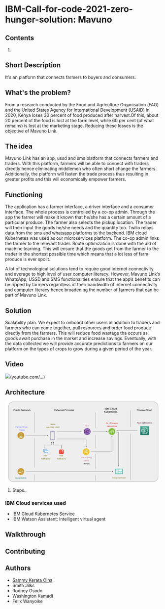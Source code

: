 # IBM-Call-for-code-2021-zero-hunger-solution: Mavuno

## Contents
1. 

## Short Description
It's an platform that connects farmers to buyers and consumers.

## What's the problem?
From a research conducted by the Food and Agriculture Organisation (FAO) and the United States Agency for International Development (USAID) in 2020, Kenya loses 30 percent of food produced after harvest.Of this, about 20 percent of the food is lost at the farm level, while 60 per cent (of what remains) is lost at the marketing stage. Reducing these losses is the objective of Mavuno Link.

## The idea
Mavuno Link has an app, ussd and sms platform that connects farmers and traders. With this platform, farmers will be able to connect with traders directly hence eliminating middlemen who often short change the farmers. Additionally, the platform will fasten the trade process thus resulting in greater profits and this will economically empower farmers.

## Functioning
The application has a farmer interface, a driver interface and a consumer interface. The whole process is controlled by a co-op admin. Through the app the farmer will make it known that he/she has a certain amount of a particular produce. The farmer also selects the pickup location. The trader will then input the goods he/she needs and the quantity too. Twilio relays data from the sms and whatsapp platforms to the backend. IBM cloud Kubernetes was used as our microservices platform. The co-op admin links the farmer to the relevant trader. Route optimization is done with the aid of machine learning. This will ensure that the goods get from the farmer to the trader in the shortest possible time which means that a lot less of farm produce is ever spoilt. 

A lot of technological solutions tend to require good internet connectivity and average to high level of user computer literacy. However, Mavuno Link’s WhatsApp, USSD and SMS functionalities ensure that the app’s benefits can be ripped by farmers regardless of their bandwidth of internet connectivity and computer literacy hence broadening the number of farmers that can be part of Mavuno Link. 

## Solution
Scalability plan. We expect to onboard other users in addition to traders and farmers who can come together, pull resources and order food produce directly from the farmers. This will reduce food wastage tha occurs as goods await purchase in the market and increase savings. Eventually, with the data collected we will provide accurate predictions to farmers on our platform on the types of crops to grow during a given period of the year.

## Video
 ![](./thumbnail.png)(youtube.com/...)
## Architecture 
![](./Architecture/src/architecture.png)
1. Steps..

### IBM Cloud services used
- IBM Cloud Kubernetes Service
- IBM Watson Assistant: Intelligent virtual agent
## Walkthrough

## Contributing

## Authors
- [Sammy Kerata Oina](https://www.linkedin.com/in/sammy-oina-b1774110b/)
- Smith Jilks
- Rodney Osodo
- Washington Kamadi
- Felix Wanyoike

